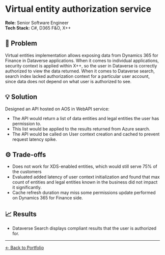 # Virtual entity authorization service

**Role:** Senior Software Engineer  
**Tech Stack:** C#, D365 F&O, X++

## 🎯 Problem
Virtual entities implementation allows exposing data from Dynamics 365 for Finance in Dataverse applications. When it comes to individual applications, security context is applied within X++, so the user in Dataverse is correctly authorized to view the data returned. When it comes to Dataverse search, search index lacked authorization context for a particular user account, since data does not depend on what user is authorized to see. 

## 💡 Solution
Designed an API hosted on AOS in WebAPI service: 
- The API would return a list of data entities and legal entities the user has permission to. 
- This list would be applied to the results returned from Azure search. 
- The API would be called on User context creation and cached to prevent request latency spike. 

## ⚙️ Trade-offs
- Does not work for XDS-enabled entities, which would still serve 75% of the customers
- Evaluated added latency of user context initialization and found that max count of entities and legal entities known in the business did not impact it significantly. 
- Cache refresh duration may miss some permissions update performed on Dynamics 365 for Finance side.

## 📈 Results
- Dataverse Search displays compliant results that the user is authorized for.

---
[← Back to Portfolio](../README.md)